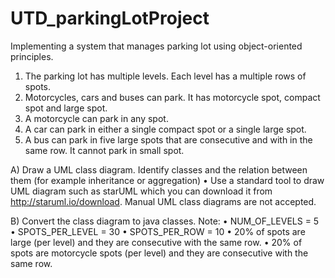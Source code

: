 # UTD_parkingLotProject

Implementing a system that manages parking lot using object-oriented principles.

1. The parking lot has multiple levels. Each level has a multiple rows of spots.
2. Motorcycles, cars and buses can park. It has motorcycle spot, compact spot and
large spot.
3. A motorcycle can park in any spot.
4. A car can park in either a single compact spot or a single large spot.
5. A bus can park in five large spots that are consecutive and with in the same row. It
cannot park in small spot.

A) Draw a UML class diagram. Identify classes and the relation between them
(for example inheritance or aggregation)
• Use a standard tool to draw UML diagram such as starUML which you
can download it from http://staruml.io/download. Manual UML class
diagrams are not accepted.

B) Convert the class diagram to java classes.
Note:
• NUM_OF_LEVELS = 5
• SPOTS_PER_LEVEL = 30
• SPOTS_PER_ROW = 10
• 20% of spots are large (per level) and they are consecutive with the same
row.
• 20% of spots are motorcycle spots (per level) and they are consecutive with
the same row.
